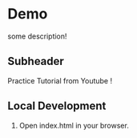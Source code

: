 # Demo

some description!

## Subheader

Practice Tutorial from Youtube !

## Local Development

1. Open index.html in your browser.
